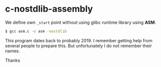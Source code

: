 # c-nostdlib-assembly

We define own `_start` point without using glibc runtime library using **ASM**.

```bash
$ gcc asm.c -o asm -nostdlib
```

This program dates back to probably 2019.
I remember getting help from several people to prepare this. But unfortunately I do not remember their names.

Thanks
